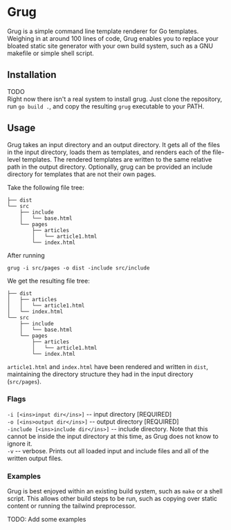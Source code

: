 # Grug

Grug is a simple command line template renderer for Go templates. Weighing in at around 100 lines of code, Grug enables you to replace your bloated static site generator with your own build system, such as a GNU makefile or simple shell script.

## Installation

TODO  
Right now there isn't a real system to install grug. Just clone the repository, run `go build .`, and copy the resulting `grug` executable to your PATH.

## Usage

Grug takes an input directory and an output directory. It gets all of the files in the input directory, loads them as templates, and renders each of the file-level templates. The rendered templates are written to the same relative path in the output directory. Optionally, grug can be provided an include directory for templates that are not their own pages.

Take the following file tree:

```
├── dist
└── src
    ├── include
    │   └── base.html
    └── pages
        ├── articles
        │   └── article1.html
        └── index.html
```

After running

`grug -i src/pages -o dist -include src/include`

We get the resulting file tree:

```
├── dist
│   ├── articles
│   │   └── article1.html
│   └── index.html
└── src
    ├── include
    │   └── base.html
    └── pages
        ├── articles
        │   └── article1.html
        └── index.html

```

`article1.html` and `index.html` have been rendered and written in `dist`, maintaining the directory structure they had in the input directory (`src/pages`).

### Flags

`-i [<ins>input dir</ins>]` -- input directory \[REQUIRED\]  
`-o [<ins>output dir</ins>]` -- output directory \[REQUIRED\]  
`-include [<ins>include dir</ins>]` -- include directory. Note that this cannot be inside the input directory at this time, as Grug does not know to ignore it.  
`-v` -- verbose. Prints out all loaded input and include files and all of the written output files.  

### Examples

Grug is best enjoyed within an existing build system, such as `make` or a shell script. This allows other build steps to be run, such as copying over static content or running the tailwind preprocessor.

TODO: Add some examples

